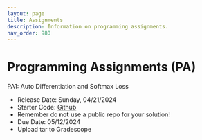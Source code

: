 ```yaml
---
layout: page
title: Assignments
description: Information on programming assignments.
nav_order: 980
---
```


# Programming Assignments (PA) 

PA1: Auto Differentiation and Softmax Loss
- Release Date: Sunday, 04/21/2024
- Starter Code: [Github](https://github.com/hao-ai-lab/dsc291-PA/tree/main)
- Remember do **not** use a public repo for your solution!
- Due Date: 05/12/2024
- Upload tar to Gradescope

<!--
 PA1: Getting Started with Modin and Ray
    - Release Date: Monday, 01/18/2024
    - [Problem Statement and Rubric](assets/assignments/Assignment_1.pdf)
    - For starter code, please check Canvas.
    - Discussion by TA: 01/30/2024 (tentative)
    - Due Date: 02/10/2024
    - [Discussion Session Slides](https://docs.google.com/presentation/d/1CdgJRWoqFlXc-nqZXx7dLSXOn4jO1WDxhSASRS7auRQ/edit?usp=sharing)
    - [Discussion Session Notebook](https://colab.research.google.com/drive/1O82mt7sjXoGD8z1U5zj22liU8evb6qtt?usp=sharing)

- PA2: Multi-node data processing and collective communication with Ray
    - Release Date: Monday, 02/19/2024
    - [Problem Statement and Rubric](assets/assignments/Assignment_2.pdf)
    - For code and data, please check [Datahub](https://datahub.ucsd.edu)
    - Discussion by TA: 02/20/2024 (tentative)
    - Due Date: 03/04/2024 11:59 PM
    - [Discussion Session Slides](assets/discussions/pa2_discussion.pdf)
    - [Discussion Session Notebook](assets/discussions/pa2_discussion.ipynb)

- PA2: Multi-node data processing and collective communication with Ray
    - Release Date: Monday, 03/05/2024
    - [Problem Statement and Rubric](assets/assignments/Assignment_3.pdf)
    - For code and data, please check [Datahub](https://datahub.ucsd.edu)
    - Due Date: 03/13/2024 01:00 PM
    - **Note**: The assignment is due in the middle of the day to avoid peak traffic on DataHub. It's 1 PM, not 1 AM!
-->

<!--
{:.no_toc}
### Documents and Dates
- PA0: Setting up AWS and Dask
    - Release Date: Monday, 04/18/2023
    - [Statement](resources/PAs/PA0.pdf) and [Grading Rubric](resources/PAs/PA0_Grading_Rubric.pdf)
    - Discussion by TA: 04/18/2023
    - Due Date: 04/29/2023
- PA1: Data Exploration with Dask
    - Release Date: 04/30/2023
    - [Statement](resources/PAs/PA1.pdf) and [Grading Rubric](resources/PAs/PA1_Grading_Rubric.pdf)
    - Discussion by TA: 05/09/2023
    - Due Date: 05/19/2023 (extended)
- PA2: Feature Engineering and Model Selection with Spark
    - Release Date: 05/16/2023
    - [Statement](resources/PAs/PA2.pdf) and [Grading Rubric](resources/PAs/PA2_Grading_Rubric.pdf)    
    - Discussion by TA: to be posted on Canvas 05/23/2023
    - Due Date: 06/09/2023 
-->

<!--
### Instructions and Caveats
- Team composition:
    - You can work on projects in teams of between 1-3 individuals
    - Submit your team decision via a Google Form we provide before PA0's release. One submission suffices per team. 
    - Team decisions cannot be changed.
    - The TAs will then confirm your team memberships and team IDs. 
- Academic integrity: 
    - It is okay to discuss the assignment with your peers at a conceptual level. It is also okay to post conceptual or high-level questions, logistical questions, and useful references on Piazza. But do not share any code across teams and do not post any of your solution code for discussion. A team's code submission must be entirely their own.
    - Do not go searching for any code posted online by other students or prior editions. We will use advanced program analysis tools to compare your code submissions. These go well beyond basic string or syntactic comparisons to catch plagiarism.
    - If plagiarism is detected in your code or if any other form of academic integrity violation is identified, you will get zero for that component of your score and get downgraded substantially. I will also notify the University authorities for appropriate disciplinary action to be taken, up to and including expulsion from the University.
- There are no late days for the programming assignments. So, plan your work accordingly! 
-->
<script src="../assets/darkmode.js"></script>
<script>
  window.addEventListener("DOMContentLoaded", (event) => {
    onLoad();
});
</script>
